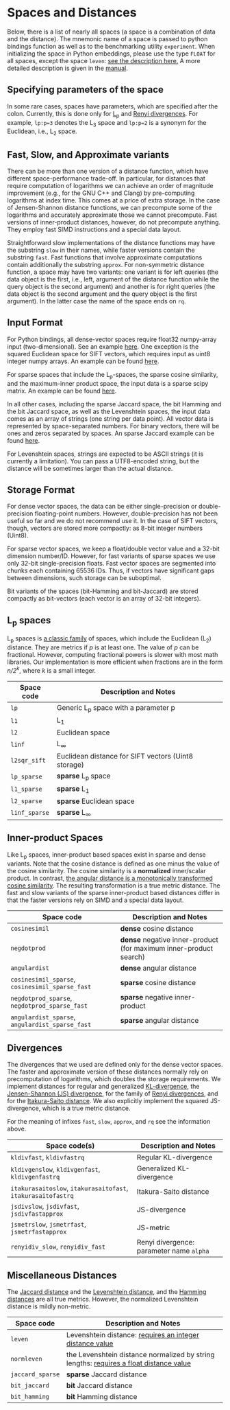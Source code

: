 # Spaces and Distances

Below, there is a list of nearly all spaces (a space is a combination of data and the distance). The mnemonic name of a space is passed to python bindings function   as well  as  to  the  benchmarking  utility ``experiment``. 
When initializing the space in Python embeddings, please use the type 
`FLOAT` for all spaces, except the space `leven`: [see the description here.](https://nmslib.github.io/nmslib/api.html#nmslib-init)
A more detailed description is given
in the [manual](/manual/latex/manual.pdf).

## Specifying parameters of the space

In some rare cases, spaces have parameters, which are specified after the
colon. 
Currently, this is done only for 
[L<sub>p</sub>](https://en.wikipedia.org/wiki/Lp_space#Lp_spaces)
and [Renyi divergences](https://en.wikipedia.org/wiki/R%C3%A9nyi_entropy#R%C3%A9nyi_divergence).
For example, ``lp:p=3`` denotes the L<sub>3</sub> space and
``lp:p=2`` is a synonym for the Euclidean, i.e., L<sub>2</sub> space.


## Fast, Slow, and Approximate variants

There can be more than one version of a distance function,
which have different space-performance trade-off.
In particular, for distances that require computation of logarithms 
we can achieve an order of magnitude improvement (e.g., for the GNU C++
and Clang) by pre-computing
logarithms at index time. This comes at a price of extra storage. 
In the case of Jensen-Shannon distance functions, we can precompute some 
of the logarithms and accurately approximate those we cannot precompute.
Fast versions of inner-product distances, however, 
do not precompute anything. They employ  fast SIMD instructions
and a special data layout.

Straightforward slow implementations of the distance functions may have the substring ``slow``
in their names, while faster versions contain the substring ``fast``.
Fast functions that involve approximate computations contain additionally the substring ``approx``.
For non-symmetric distance function, a space may have two variants: one variant is for left
queries (the data object is the first, i.e., left, argument of the distance function 
while the query object
is the second argument) 
and another is for right queries (the data object is the second argument and the query object is the first argument).
In the latter case the name of the space ends on ``rq``.


## Input Format

For Python bindings, all dense-vector spaces require float32 numpy-array input (two-dimensional). See an example [here](python_bindings/notebooks/search_vector_dense_optim.ipynb). 
One exception is the squared Euclidean space for SIFT vectors, which requires input as uint8 integer numpy arrays. An example can be found [here](python_bindings/notebooks/search_sift_uint8.ipynb).

For sparse spaces that include the L<sub>p</sub>-spaces, the sparse cosine similarity, and the maximum-inner product space, the input data is a sparse scipy matrix. An example can be found [here](python_bindings/notebooks/search_sparse_cosine.ipynb).

In all other cases, including the sparse Jaccard space,
the bit Hamming and the bit Jaccard space, as well 
as the Levenshtein spaces, the input data comes
as an array of strings (one string per data point). All vector
data is represented by space-separated numbers. For binary
vectors, there will be ones and zeros separated by spaces.
An sparse Jaccard example can be found [here](python_bindings/notebooks/search_generic_sparse_jaccard.ipynb). 
 
For Levenshtein spaces, strings are expected to be ASCII strings (it is
currently a limitation).
You can pass a UTF8-encoded string, but the distance will be sometimes
larger than the actual distance. 

## Storage Format

For dense vector spaces, the data can be either single-precision or double-precision floating-point numbers. 
However, double-precision has not been useful so far and we do not recommend use it.
In the case of SIFT vectors, though, vectors are stored more compactly:
as 8-bit integer numbers (Uint8).

For sparse vector spaces, 
we keep a float/double vector value and a 32-bit dimension number/ID.
However, for fast variants of sparse spaces we use only 32-bit single-precision floats. Fast vector spaces are segmented into chunks each containing 65536 IDs. Thus, if vectors have significant gaps 
between dimensions, such storage can be suboptimal.

Bit variants of the spaces (bit-Hamming and bit-Jaccard) are stored compactly as bit-vectors (each vector is an array of 32-bit integers).  

## L<sub>p</sub> spaces
 
L<sub>p</sub> spaces is [a classic family](https://en.wikipedia.org/wiki/Lp_space#Lp_spaces) of spaces,
which include the Euclidean (L<sub>2</sub>) distance.
They are metrics if _p_ is at least one. 
The value of _p_ can be fractional. 
However, computing fractional powers is slower with most math libraries.
Our implementation is more efficient when fractions are in the form
_n/2<sup>k</sup>_, where _k_ is a small integer. 
 

| Space code   | Description and Notes                           |
|--------------|-------------------------------------------------|
| `lp`         | Generic L<sub>p</sub> space with a parameter p  |
| `l1`         | L<sub>1</sub>                                   |
| `l2`         | Euclidean space                                 |
| `linf`       | L<sub>&infin;</sub>                             |
| `l2sqr_sift` | Euclidean distance for SIFT vectors (Uint8 storage)|
| `lp_sparse`  | **sparse** L<sub>p</sub> space                  |
| `l1_sparse`  | **sparse** L<sub>1</sub>                        |
| `l2_sparse`  | **sparse** Euclidean space                      |
| `linf_sparse`| **sparse** L<sub>&infin;</sub>                  |


## Inner-product Spaces

Like L<sub>p</sub> spaces, inner-product based spaces exist in sparse and dense variants.
Note that the cosine distance is defined as one minus the value of the cosine similarity.
The cosine similarity is a **normalized** inner/scalar product.
In contrast, [the angular distance is a monotonically transformed cosine similarity](https://en.wikipedia.org/wiki/Cosine_similarity#Angular_distance_and_similarity).
The resulting transformation is a true metric distance.
The fast and slow variants of the sparse inner-product based distances differ
in that the faster versions rely on SIMD and a special data layout.

| Space code    | Description and Notes                                               |
|---------------|---------------------------------------------------------------------|
| `cosinesimil` | **dense** cosine distance                                           |
| `negdotprod`  | **dense** negative inner-product (for maximum inner-product search) |
| `angulardist` | **dense** angular distance                                          |
| `cosinesimil_sparse`, `cosinesimil_sparse_fast` | **sparse** cosine distance        |
| `negdotprod_sparse`, `negdotprod_sparse_fast`   | **sparse** negative inner-product |
| `angulardist_sparse`, `angulardist_sparse_fast` | **sparse** angular distance       |


## Divergences 

The divergences that we used are defined only for the 
dense vector spaces. The faster and approximate version
of these distances normally rely on precomputation of logarithms,
which doubles the storage requirements.
We implement distances for regular and generalized
[KL-divergence](https://en.wikipedia.org/wiki/Kullback%E2%80%93Leibler_divergence),
the [Jensen-Shannon (JS) divergence](https://en.wikipedia.org/wiki/Jensen%E2%80%93Shannon_divergence),
for the family of [Renyi divergences](https://en.wikipedia.org/wiki/R%C3%A9nyi_entropy#R%C3%A9nyi_divergence),
and for the [Itakura-Saito distance](https://en.wikipedia.org/wiki/Itakura%E2%80%93Saito_distance).
We also explicitly implement the squared JS-divergence,
which is a true metric distance.

For the meaning of infixes ``fast``, ``slow``, ``approx``, and ``rq`` see the information above.

| Space code(s)                              | Description and Notes                           |
|--------------------------------------------|-------------------------------------------------|
| `kldivfast`, `kldivfastrq`             | Regular KL-divergence                           |
| `kldivgenslow`, `kldivgenfast`, `kldivgenfastrq` | Generalized KL-divergence           | 
| `itakurasaitoslow`, `itakurasaitofast`, `itakurasaitofastrq` |  Itakura-Saito distance |
| `jsdivslow`, `jsdivfast`, `jsdivfastapprox` | JS-divergence                              |
| `jsmetrslow`, `jsmetrfast`, `jsmetrfastapprox`  | JS-metric                                  |
| `renyidiv_slow`, `renyidiv_fast`                | Renyi divergence: parameter name `alpha`   |         


## Miscellaneous Distances 

The [Jaccard distance](https://en.wikipedia.org/wiki/Jaccard_index) and
 the [Levenshtein distance](https://en.wikipedia.org/wiki/Levenshtein_distance), 
 and the [Hamming distances](https://en.wikipedia.org/wiki/Hamming_distance) are all true metrics.
However, the normalized Levenshtein distance is mildly non-metric.

| Space code    | Description and Notes                                               |
|---------------|---------------------------------------------------------------------|
| `leven`       | Levenshtein distance: [requires an integer distance value](https://nmslib.github.io/nmslib/api.html#nmslib-init)            |
| `normleven`   | the Levenshtein distance normalized by string lengths: [requires a float distance value](https://nmslib.github.io/nmslib/api.html#nmslib-init)                   |
| `jaccard_sparse` | **sparse** Jaccard distance                                         |
| `bit_jaccard`    | **bit** Jaccard distance                                            |
| `bit_hamming`    | **bit** Hamming distance                                            |
